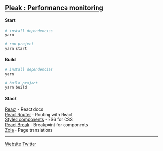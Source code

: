 [Pleak : Performance monitoring](http://www.getpleak.io/)
---------

#### 	Start 
``` bash
# install dependencies
yarn

# run project
yarn start 
```

#### Build

``` bash
# install dependencies
yarn

# build project
yarn build

```

#### Stack
[React](https://reactjs.org/docs/getting-started.html)  -  React docs  
[React Router](https://github.com/ReactTraining/react-router/tree/master/packages/react-router-dom)  - Routing with React  
[Styled components](https://github.com/styled-components/styled-components)  - ES6 for CSS  
[React Break](https://github.com/nygardk/react-break)  - Breakpoint for components  
[Zola](https://github.com/ZolaApp)  - Page translations

----------

[Website](http://www.getpleak.io/)  [Twitter](https://twitter.com/getpleak) 
